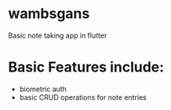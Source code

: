 # wambsgans

Basic note taking app in flutter

# Basic Features include:

* biometric auth
* basic CRUD operations for note entries

